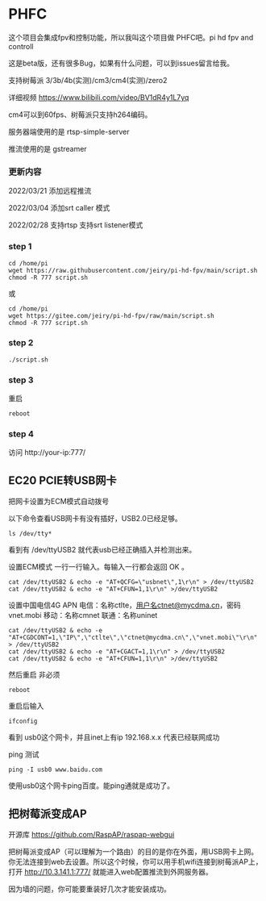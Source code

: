 # PHFC

这个项目会集成fpv和控制功能，所以我叫这个项目做 PHFC吧。pi hd fpv and controll

这是beta版，还有很多Bug，如果有什么问题，可以到issues留言给我。

支持树莓派 3/3b/4b(实测)/cm3/cm4(实测)/zero2

详细视频 https://www.bilibili.com/video/BV1dR4y1L7yq

cm4可以到60fps、树莓派只支持h264编码。

服务器端使用的是 rtsp-simple-server

推流使用的是 gstreamer

### 更新内容

2022/03/21 添加远程推流

2022/03/04 添加srt caller 模式

2022/02/28 支持rtsp 支持srt listener模式

### step 1
```
cd /home/pi
wget https://raw.githubusercontent.com/jeiry/pi-hd-fpv/main/script.sh
chmod -R 777 script.sh
```
或
```
cd /home/pi
wget https://gitee.com/jeiry/pi-hd-fpv/raw/main/script.sh
chmod -R 777 script.sh
```

### step 2
```
./script.sh
```

### step 3

重启
```
reboot
```

### step 4

访问  http://your-ip:777/

## EC20 PCIE转USB网卡

把网卡设置为ECM模式自动拨号

以下命令查看USB网卡有没有插好，USB2.0已经足够。

```
ls /dev/tty* 
```
看到有 /dev/ttyUSB2 就代表usb已经正确插入并检测出来。

设置ECM模式 一行一行输入。每输入一行都会返回 OK 。
```
cat /dev/ttyUSB2 & echo -e "AT+QCFG=\"usbnet\",1\r\n" > /dev/ttyUSB2 
cat /dev/ttyUSB2 & echo -e "AT+CFUN=1,1\r\n" >/dev/ttyUSB2
```
设置中国电信4G APN
电信：名称ctlte，用户名ctnet@mycdma.cn，密码vnet.mobi
移动：名称cmnet
联通：名称uninet

```
cat /dev/ttyUSB2 & echo -e "AT+CGDCONT=1,\"IP\",\"ctlte\",\"ctnet@mycdma.cn\",\"vnet.mobi\"\r\n" > /dev/ttyUSB2
cat /dev/ttyUSB2 & echo -e "AT+CGACT=1,1\r\n" > /dev/ttyUSB2
cat /dev/ttyUSB2 & echo -e "AT+CFUN=1,1\r\n" >/dev/ttyUSB2

```
然后重启 非必须
```
reboot
```

重启后输入
```
ifconfig
```
看到 usb0这个网卡，并且inet上有ip 192.168.x.x 代表已经联网成功

ping 测试
```
ping -I usb0 www.baidu.com
```
使用usb0这个网卡ping百度。能ping通就是成功了。

## 把树莓派变成AP

开源库 https://github.com/RaspAP/raspap-webgui

把树莓派变成AP（可以理解为一个路由）的目的是你在外面，用USB网卡上网。你无法连接到web去设置。所以这个时候，你可以用手机wifi连接到树莓派AP上，打开 http://10.3.141.1:777/ 就能进入web配置推流到外网服务器。

因为墙的问题，你可能要重装好几次才能安装成功。

